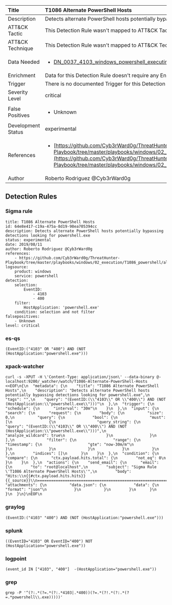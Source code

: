 | Title                | T1086 Alternate PowerShell Hosts                                                                                                                                                 |
|:---------------------|:------------------------------------------------------------------------------------------------------------------------------------------------------------|
| Description          | Detects alternate PowerShell hosts potentially bypassing detections looking for powershell.exe                                                                                                                                           |
| ATT&amp;CK Tactic    |   This Detection Rule wasn't mapped to ATT&amp;CK Tactic yet  |
| ATT&amp;CK Technique |  This Detection Rule wasn't mapped to ATT&amp;CK Technique yet  |
| Data Needed          | <ul><li>[DN_0037_4103_windows_powershell_executing_pipeline](../Data_Needed/DN_0037_4103_windows_powershell_executing_pipeline.md)</li></ul>  |
| Enrichment           |  Data for this Detection Rule doesn't require any Enrichments.  |
| Trigger              |  There is no documented Trigger for this Detection Rule yet  |
| Severity Level       | critical |
| False Positives      | <ul><li>Unknown</li></ul>  |
| Development Status   | experimental |
| References           | <ul><li>[https://github.com/Cyb3rWard0g/ThreatHunter-Playbook/tree/master/playbooks/windows/02_execution/T1086_powershell/alternate_signed_powershell_hosts.md](https://github.com/Cyb3rWard0g/ThreatHunter-Playbook/tree/master/playbooks/windows/02_execution/T1086_powershell/alternate_signed_powershell_hosts.md)</li></ul>  |
| Author               | Roberto Rodriguez @Cyb3rWard0g |


## Detection Rules

### Sigma rule

```
title: T1086 Alternate PowerShell Hosts
id: 64e8e417-c19a-475a-8d19-98ea705394cc
description: Detects alternate PowerShell hosts potentially bypassing detections looking for powershell.exe
status: experimental
date: 2019/08/11
author: Roberto Rodriguez @Cyb3rWard0g
references:
    - https://github.com/Cyb3rWard0g/ThreatHunter-Playbook/tree/master/playbooks/windows/02_execution/T1086_powershell/alternate_signed_powershell_hosts.md
logsource:
    product: windows
    service: powershell
detection:
    selection: 
        EventID:
            - 4103
            - 400
    filter:
        HostApplication: 'powershell.exe'
    condition: selection and not filter
falsepositives:
    - Unknown
level: critical
```





### es-qs
    
```
(EventID:("4103" OR "400") AND (NOT (HostApplication:"powershell.exe")))
```


### xpack-watcher
    
```
curl -s -XPUT -H \'Content-Type: application/json\' --data-binary @- localhost:9200/_watcher/watch/T1086-Alternate-PowerShell-Hosts <<EOF\n{\n  "metadata": {\n    "title": "T1086 Alternate PowerShell Hosts",\n    "description": "Detects alternate PowerShell hosts potentially bypassing detections looking for powershell.exe",\n    "tags": "",\n    "query": "(EventID:(\\"4103\\" OR \\"400\\") AND (NOT (HostApplication:\\"powershell.exe\\")))"\n  },\n  "trigger": {\n    "schedule": {\n      "interval": "30m"\n    }\n  },\n  "input": {\n    "search": {\n      "request": {\n        "body": {\n          "size": 0,\n          "query": {\n            "bool": {\n              "must": [\n                {\n                  "query_string": {\n                    "query": "(EventID:(\\"4103\\" OR \\"400\\") AND (NOT (HostApplication:\\"powershell.exe\\")))",\n                    "analyze_wildcard": true\n                  }\n                }\n              ],\n              "filter": {\n                "range": {\n                  "timestamp": {\n                    "gte": "now-30m/m"\n                  }\n                }\n              }\n            }\n          }\n        },\n        "indices": []\n      }\n    }\n  },\n  "condition": {\n    "compare": {\n      "ctx.payload.hits.total": {\n        "not_eq": 0\n      }\n    }\n  },\n  "actions": {\n    "send_email": {\n      "email": {\n        "to": "root@localhost",\n        "subject": "Sigma Rule \'T1086 Alternate PowerShell Hosts\'",\n        "body": "Hits:\\n{{#ctx.payload.hits.hits}}{{_source}}\\n================================================================================\\n{{/ctx.payload.hits.hits}}",\n        "attachments": {\n          "data.json": {\n            "data": {\n              "format": "json"\n            }\n          }\n        }\n      }\n    }\n  }\n}\nEOF\n
```


### graylog
    
```
(EventID:("4103" "400") AND (NOT (HostApplication:"powershell.exe")))
```


### splunk
    
```
((EventID="4103" OR EventID="400") NOT (HostApplication="powershell.exe"))
```


### logpoint
    
```
(event_id IN ["4103", "400"]  -(HostApplication="powershell.exe"))
```


### grep
    
```
grep -P '^(?:.*(?=.*(?:.*4103|.*400))(?=.*(?!.*(?:.*(?=.*powershell\\.exe)))))'
```



